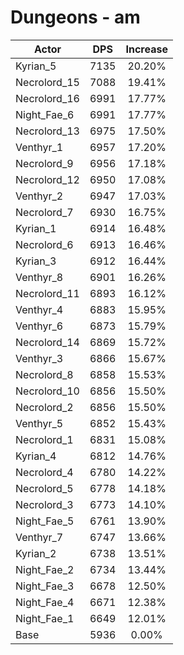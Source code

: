 # Dungeons - am
| Actor | DPS | Increase |
|---|:---:|:---:|
|Kyrian_5|7135|20.20%|
|Necrolord_15|7088|19.41%|
|Necrolord_16|6991|17.77%|
|Night_Fae_6|6991|17.77%|
|Necrolord_13|6975|17.50%|
|Venthyr_1|6957|17.20%|
|Necrolord_9|6956|17.18%|
|Necrolord_12|6950|17.08%|
|Venthyr_2|6947|17.03%|
|Necrolord_7|6930|16.75%|
|Kyrian_1|6914|16.48%|
|Necrolord_6|6913|16.46%|
|Kyrian_3|6912|16.44%|
|Venthyr_8|6901|16.26%|
|Necrolord_11|6893|16.12%|
|Venthyr_4|6883|15.95%|
|Venthyr_6|6873|15.79%|
|Necrolord_14|6869|15.72%|
|Venthyr_3|6866|15.67%|
|Necrolord_8|6858|15.53%|
|Necrolord_10|6856|15.50%|
|Necrolord_2|6856|15.50%|
|Venthyr_5|6852|15.43%|
|Necrolord_1|6831|15.08%|
|Kyrian_4|6812|14.76%|
|Necrolord_4|6780|14.22%|
|Necrolord_5|6778|14.18%|
|Necrolord_3|6773|14.10%|
|Night_Fae_5|6761|13.90%|
|Venthyr_7|6747|13.66%|
|Kyrian_2|6738|13.51%|
|Night_Fae_2|6734|13.44%|
|Night_Fae_3|6678|12.50%|
|Night_Fae_4|6671|12.38%|
|Night_Fae_1|6649|12.01%|
|Base|5936|0.00%|

